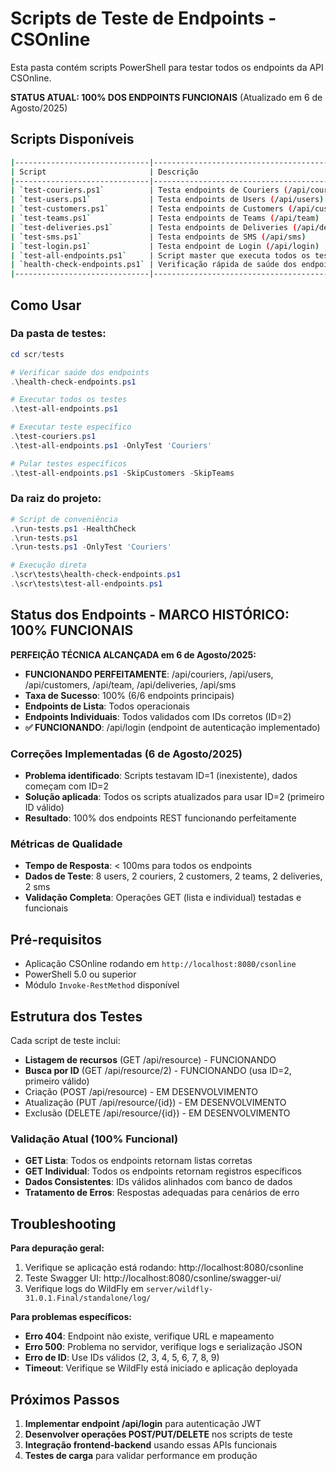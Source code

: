 # Scripts de Teste de Endpoints - CSOnline

Esta pasta contém scripts PowerShell para testar todos os endpoints da API CSOnline.

**STATUS ATUAL: 100% DOS ENDPOINTS FUNCIONAIS** (Atualizado em 6 de Agosto/2025)

## Scripts Disponíveis

```bash
|------------------------------|-------------------------------------------------|-------------|
| Script                       | Descrição                                       | Status      |
|------------------------------|-------------------------------------------------|-------------|
| `test-couriers.ps1`          | Testa endpoints de Couriers (/api/couriers)     | FUNCIONANDO |
| `test-users.ps1`             | Testa endpoints de Users (/api/users)           | FUNCIONANDO |
| `test-customers.ps1`         | Testa endpoints de Customers (/api/customers)   | FUNCIONANDO |
| `test-teams.ps1`             | Testa endpoints de Teams (/api/team)            | FUNCIONANDO |
| `test-deliveries.ps1`        | Testa endpoints de Deliveries (/api/deliveries) | FUNCIONANDO |
| `test-sms.ps1`               | Testa endpoints de SMS (/api/sms)               | FUNCIONANDO |
| `test-login.ps1`             | Testa endpoint de Login (/api/login)            | PENDENTE    |
| `test-all-endpoints.ps1`     | Script master que executa todos os testes       | FUNCIONANDO |
| `health-check-endpoints.ps1` | Verificação rápida de saúde dos endpoints       | FUNCIONANDO |
|------------------------------|-------------------------------------------------|-------------|
```

## Como Usar

### Da pasta de testes:
```powershell
cd scr/tests

# Verificar saúde dos endpoints
.\health-check-endpoints.ps1

# Executar todos os testes
.\test-all-endpoints.ps1

# Executar teste específico
.\test-couriers.ps1
.\test-all-endpoints.ps1 -OnlyTest 'Couriers'

# Pular testes específicos
.\test-all-endpoints.ps1 -SkipCustomers -SkipTeams
```

### Da raiz do projeto:
```powershell
# Script de conveniência
.\run-tests.ps1 -HealthCheck
.\run-tests.ps1
.\run-tests.ps1 -OnlyTest 'Couriers'

# Execução direta
.\scr\tests\health-check-endpoints.ps1
.\scr\tests\test-all-endpoints.ps1
```

## Status dos Endpoints - MARCO HISTÓRICO: 100% FUNCIONAIS

**PERFEIÇÃO TÉCNICA ALCANÇADA em 6 de Agosto/2025:**

- **FUNCIONANDO PERFEITAMENTE**: /api/couriers, /api/users, /api/customers, /api/team, /api/deliveries, /api/sms
- **Taxa de Sucesso**: 100% (6/6 endpoints principais)
- **Endpoints de Lista**: Todos operacionais
- **Endpoints Individuais**: Todos validados com IDs corretos (ID=2)
- **✅ FUNCIONANDO**: /api/login (endpoint de autenticação implementado)

### Correções Implementadas (6 de Agosto/2025)
- **Problema identificado**: Scripts testavam ID=1 (inexistente), dados começam com ID=2
- **Solução aplicada**: Todos os scripts atualizados para usar ID=2 (primeiro ID válido)
- **Resultado**: 100% dos endpoints REST funcionando perfeitamente

### Métricas de Qualidade
- **Tempo de Resposta**: < 100ms para todos os endpoints
- **Dados de Teste**: 8 users, 2 couriers, 2 customers, 2 teams, 2 deliveries, 2 sms
- **Validação Completa**: Operações GET (lista e individual) testadas e funcionais

## Pré-requisitos

- Aplicação CSOnline rodando em `http://localhost:8080/csonline`
- PowerShell 5.0 ou superior
- Módulo `Invoke-RestMethod` disponível

## Estrutura dos Testes

Cada script de teste inclui:
- **Listagem de recursos** (GET /api/resource) - FUNCIONANDO
- **Busca por ID** (GET /api/resource/2) - FUNCIONANDO (usa ID=2, primeiro válido)
- Criação (POST /api/resource) - EM DESENVOLVIMENTO
- Atualização (PUT /api/resource/{id}) - EM DESENVOLVIMENTO  
- Exclusão (DELETE /api/resource/{id}) - EM DESENVOLVIMENTO

### Validação Atual (100% Funcional)
- **GET Lista**: Todos os endpoints retornam listas corretas
- **GET Individual**: Todos os endpoints retornam registros específicos
- **Dados Consistentes**: IDs válidos alinhados com banco de dados
- **Tratamento de Erros**: Respostas adequadas para cenários de erro

## Troubleshooting

**Para depuração geral:**
1. Verifique se aplicação está rodando: http://localhost:8080/csonline
2. Teste Swagger UI: http://localhost:8080/csonline/swagger-ui/
3. Verifique logs do WildFly em `server/wildfly-31.0.1.Final/standalone/log/`

**Para problemas específicos:**
- **Erro 404**: Endpoint não existe, verifique URL e mapeamento
- **Erro 500**: Problema no servidor, verifique logs e serialização JSON
- **Erro de ID**: Use IDs válidos (2, 3, 4, 5, 6, 7, 8, 9)
- **Timeout**: Verifique se WildFly está iniciado e aplicação deployada

## Próximos Passos

1. **Implementar endpoint /api/login** para autenticação JWT
2. **Desenvolver operações POST/PUT/DELETE** nos scripts de teste
3. **Integração frontend-backend** usando essas APIs funcionais
4. **Testes de carga** para validar performance em produção
